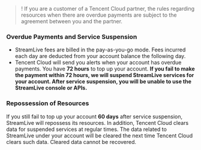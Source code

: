 >! If you are a customer of a Tencent Cloud partner, the rules regarding resources when there are overdue payments are subject to the agreement between you and the partner.

### Overdue Payments and Service Suspension
- StreamLive fees are billed in the pay-as-you-go mode. Fees incurred each day are deducted from your account balance the following day.
- Tencent Cloud will send you alerts when your account has overdue payments. You have **72 hours** to top up your account. **If you fail to make the payment within 72 hours, we will suspend StreamLive services for your account. After service suspension, you will be unable to use the StreamLive console or APIs.**


### Repossession of Resources
If you still fail to top up your account **60 days** after service suspension, StreamLive will repossess its resources. In addition, Tencent Cloud clears data for suspended services at regular times. The data related to StreamLive under your account will be cleared the next time Tencent Cloud clears such data. Cleared data cannot be recovered.
